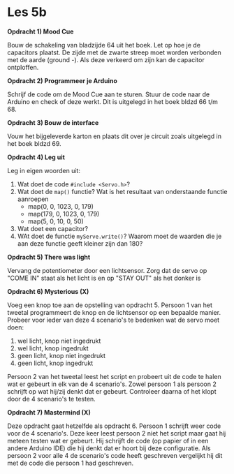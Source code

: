 # Les 5b

**Opdracht 1) Mood Cue**

Bouw de schakeling van bladzijde 64 uit het boek. Let op hoe je de capacitors plaatst. De zijde met de zwarte streep moet worden verbonden met de aarde (ground -).
Als deze verkeerd om zijn kan de capacitor ontploffen.

**Opdracht 2) Programmeer je Arduino**

Schrijf de code om de Mood Cue aan te sturen. Stuur de code naar de Arduino en check of deze werkt. Dit is uitgelegd in het boek bldzd 66 t/m 68.

**Opdracht 3) Bouw de interface**

Vouw het bijgeleverde karton en plaats dit over je circuit zoals uitgelegd in het boek bldzd 69.

**Opdracht 4) Leg uit**

Leg in eigen woorden uit:
1. Wat doet de code `#include <Servo.h>`?
2. Wat doet de `map()` functie? Wat is het resultaat van onderstaande functie aanroepen
    - map(0, 0, 1023, 0, 179)
	- map(179, 0, 1023, 0, 179)
	- map(5, 0, 10, 0, 50)
3. Wat doet een capacitor?
4. WAt doet de functie `myServe.write()`? Waarom moet de waarden die je aan deze functie geeft kleiner zijn dan 180?

**Opdracht 5) There was light**

Vervang de potentiometer door een lichtsensor. Zorg dat de servo op "COME IN" staat als het licht is en op "STAY OUT" als het donker is

**Opdracht 6) Mysterious (X)**

Voeg een knop toe aan de opstelling van opdracht 5. Persoon 1 van het tweetal programmeert de knop en de lichtsensor op een bepaalde manier. Probeer voor ieder van deze 4 scenario's te bedenken wat de servo moet doen:
1. wel licht, knop niet ingedrukt
2. wel licht, knop ingedrukt
3. geen licht, knop niet ingedrukt
4. geen licht, knop ingedrukt

Persoon 2 van het tweetal leest het script en probeert uit de code te halen wat er gebeurt in elk van de 4 scenario's. Zowel persoon 1 als persoon 2 schrijft op wat hij/zij denkt dat er gebeurt. Controleer daarna of het klopt door de 4 scenario's te testen.

**Opdracht 7) Mastermind (X)**

Deze opdracht gaat hetzelfde als opdracht 6. Persoon 1 schrijft weer code voor de 4 scenario's. Deze keer leest persoon 2 niet het script maar gaat hij meteen testen wat er gebeurt. Hij schrijft de code (op papier of in een andere Arduino IDE) die hij denkt dat er hoort bij deze configuratie. Als persoon 2 voor alle 4 de scenario's code heeft geschreven vergelijkt hij dit met de code die persoon 1 had geschreven.